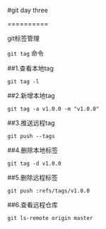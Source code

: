 #git day three

==========

git标签管理

`git tag` 命令

##1.查看本地tag
    
    git tag -l

##2.新增本地tag

    git tag -a v1.0.0 -m "v1.0.0"

##3.推送远程tag
   
    git push --tags 

##4.删除本地标签

    git tag -d v1.0.0

##5.删除远程标签

    git push :refs/tags/v1.0.0

##6.查看远程仓库

    git ls-remote origin master








